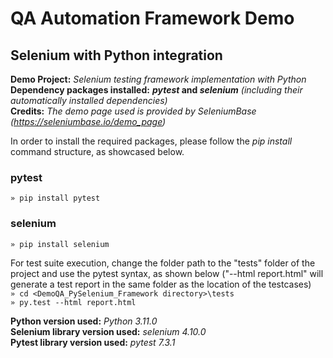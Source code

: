 # QA Automation Framework Demo
## Selenium with Python integration

**Demo Project:** *Selenium testing framework implementation with Python*  
**Dependency packages installed:** **_pytest_ and _selenium_** *(including their automatically installed dependencies)*  
**Credits:** *The demo page used is provided by SeleniumBase (https://seleniumbase.io/demo_page)*

In order to install the required packages, please follow the *pip install* command structure, as showcased below.

### pytest
`» pip install pytest`

### selenium
`» pip install selenium`  

For test suite execution, change the folder path to the "tests" folder of the project and use the pytest syntax, as shown below ("--html report.html" will generate a test report in the same folder as the location of the testcases)    
`» cd <DemoQA_PySelenium_Framework directory>\tests`  
`» py.test --html report.html` 

**Python version used:** *Python 3.11.0*  
**Selenium library version used:** *selenium 4.10.0*  
**Pytest library version used:** *pytest 7.3.1*  
